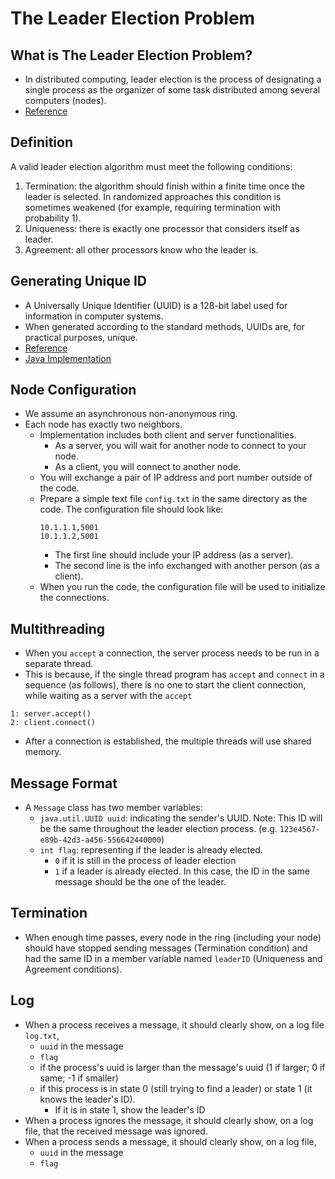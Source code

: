 # The Leader Election Problem

## What is The Leader Election Problem?
- In distributed computing, leader election is the process of designating a single process as the organizer of some task distributed among several computers (nodes).
- [Reference](https://en.wikipedia.org/wiki/Leader_election#)


## Definition
A valid leader election algorithm must meet the following conditions:

1. Termination: the algorithm should finish within a finite time once the leader is selected. In randomized approaches this condition is sometimes weakened (for example, requiring termination with probability 1).
2. Uniqueness: there is exactly one processor that considers itself as leader.
3. Agreement: all other processors know who the leader is.

## Generating Unique ID
- A Universally Unique Identifier (UUID) is a 128-bit label used for information in computer systems.
- When generated according to the standard methods, UUIDs are, for practical purposes, unique.
- [Reference](https://en.wikipedia.org/wiki/Universally_unique_identifier)
- [Java Implementation](https://docs.oracle.com/en/java/javase/17/docs/api/java.base/java/util/UUID.html)

## Node Configuration
- We assume an asynchronous non-anonymous ring.
- Each node has exactly two neighbors.
  - Implementation includes both client and server functionalities. 
    - As a server, you will wait for another node to connect to your node.
    - As a client, you will connect to another node.
  - You will exchange a pair of IP address and port number outside of the code.
  - Prepare a simple text file ```config.txt``` in the same directory as the code. The configuration file should look like:
    ```
    10.1.1.1,5001
    10.1.1.2,5001
    ```
    - The first line should include your IP address (as a server).
    - The second line is the info exchanged with another person (as a client).
  - When you run the code, the configuration file will be used to initialize the connections. 

## Multithreading
- When you ```accept``` a connection, the server process needs to be run in a separate thread.
- This is because, if the single thread program has ```accept``` and ```connect``` in a sequence (as follows), there is no one to start the client connection, while waiting as a server with the ```accept```
```
1: server.accept()
2: client.connect()
```
- After a connection is established, the multiple threads will use shared memory.


## Message Format
- A ```Message``` class has two member variables:
  - ```java.util.UUID uuid```: indicating the sender's UUID. Note: This ID will be the same throughout the leader election process. (e.g. ```123e4567-e89b-42d3-a456-556642440000```)
  - ```int flag```: representing if the leader is already elected.
    - ```0``` if it is still in the process of leader election
    - ```1``` if a leader is already elected. In this case, the ID in the same message should be the one of the leader. 

## Termination
- When enough time passes, every node in the ring (including your node) should have stopped sending messages (Termination condition) and had the same ID in a member variable named ```leaderID``` (Uniqueness and Agreement conditions).

## Log
- When a process receives a message, it should clearly show, on a log file ```log.txt```,
  - ```uuid``` in the message
  - ```flag```
  - if the process's uuid is larger than the message's uuid (1 if larger; 0 if same; -1 if smaller)
  - if this process is in state 0 (still trying to find a leader) or state 1 (it knows the leader's ID).
    - If it is in state 1, show the leader's ID
- When a process ignores the message, it should clearly show, on a log file, that the received message was ignored.
- When a process sends a message, it should clearly show, on a log file, 
  - ```uuid``` in the message
  - ```flag```